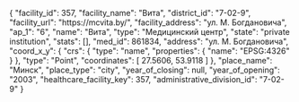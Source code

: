 {
    "facility_id": 357,
    "facility_name": "Вита",
    "district_id": "7-02-9",
    "facility_url": "https:\/\/mcvita.by\/",
    "facility_address": "ул. М. Богдановича",
    "ap_1": "6",
    "name": "Вита",
    "type": "Медицинский центр",
    "state": "private institution",
    "stats": [],
    "med_id": 861834,
    "address": "ул. М. Богдановича",
    "coord_x_y": {
        "crs": {
            "type": "name",
            "properties": {
                "name": "EPSG:4326"
            }
        },
        "type": "Point",
        "coordinates": [
            27.5606,
            53.9118
        ]
    },
    "place_name": "Минск",
    "place_type": "city",
    "year_of_closing": null,
    "year_of_opening": "2003",
    "healthcare_facility_key": 357,
    "administrative_division_id": "7-02-9"
}